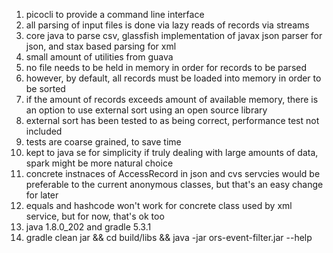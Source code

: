 1. picocli to provide a command line interface
1. all parsing of input files is done via lazy reads of records via streams
1. core java to parse csv, glassfish implementation of javax json parser for json, and stax based parsing for xml
1. small amount of utilities from guava
1. no file needs to be held in memory in order for records to be parsed
1. however, by default, all records must be loaded into memory in order to be sorted
1. if the amount of records exceeds amount of available memory, there is an option to use external sort using an open source library
1. external sort has been tested to as being correct, performance test not included
1. tests are coarse grained, to save time
1. kept to java se for simplicity if truly dealing with large amounts of data, spark might be more natural choice
1. concrete instnaces of AccessRecord in json and cvs servcies would be preferable to the current anonymous classes, but that's an easy change for later
1. equals and hashcode won't work for concrete class used by xml service, but for now, that's ok too
1. java 1.8.0_202 and gradle 5.3.1
1. gradle clean jar && cd build/libs && java -jar ors-event-filter.jar --help
